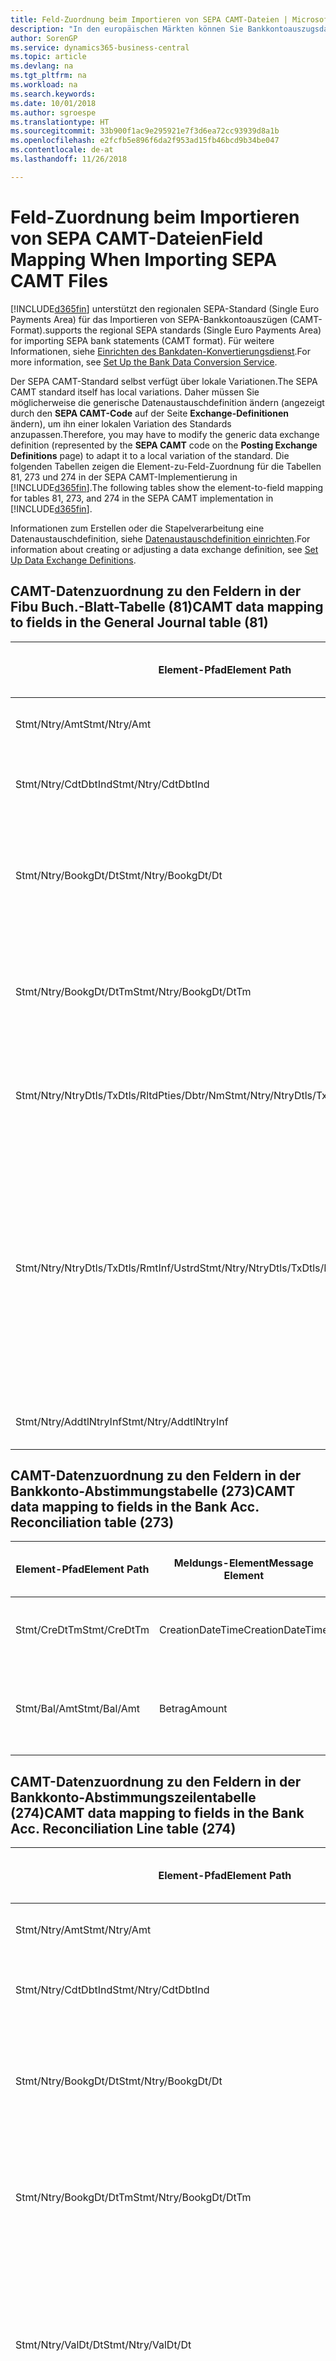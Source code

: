 ```yaml
---
title: Feld-Zuordnung beim Importieren von SEPA CAMT-Dateien | Microsoft Docs
description: "In den europäischen Märkten können Sie Bankkontoauszugsdateien in den regionalen SEPA-Standards  (einzelner Eurozahlungs-Bereich) importieren."
author: SorenGP
ms.service: dynamics365-business-central
ms.topic: article
ms.devlang: na
ms.tgt_pltfrm: na
ms.workload: na
ms.search.keywords: 
ms.date: 10/01/2018
ms.author: sgroespe
ms.translationtype: HT
ms.sourcegitcommit: 33b900f1ac9e295921e7f3d6ea72cc93939d8a1b
ms.openlocfilehash: e2fcfb5e896f6da2f953ad15fb46bcd9b34be047
ms.contentlocale: de-at
ms.lasthandoff: 11/26/2018

---
```

# <a name="field-mapping-when-importing-sepa-camt-files"></a><span data-ttu-id="64681-103">Feld-Zuordnung beim Importieren von SEPA CAMT-Dateien</span><span class="sxs-lookup"><span data-stu-id="64681-103">Field Mapping When Importing SEPA CAMT Files</span></span>
[!INCLUDE[d365fin](includes/d365fin_md.md)] <span data-ttu-id="64681-104">unterstützt den regionalen SEPA-Standard (Single Euro Payments Area) für das Importieren von SEPA-Bankkontoauszügen (CAMT-Format).</span><span class="sxs-lookup"><span data-stu-id="64681-104">supports the regional SEPA standards (Single Euro Payments Area) for importing SEPA bank statements (CAMT format).</span></span> <span data-ttu-id="64681-105">Für weitere Informationen, siehe [Einrichten des Bankdaten-Konvertierungsdienst](bank-how-setup-bank-data-conversion-service.md).</span><span class="sxs-lookup"><span data-stu-id="64681-105">For more information, see [Set Up the Bank Data Conversion Service](bank-how-setup-bank-data-conversion-service.md).</span></span>  

 <span data-ttu-id="64681-106">Der SEPA CAMT-Standard selbst verfügt über lokale Variationen.</span><span class="sxs-lookup"><span data-stu-id="64681-106">The SEPA CAMT standard itself has local variations.</span></span> <span data-ttu-id="64681-107">Daher müssen Sie möglicherweise die generische Datenaustauschdefinition ändern (angezeigt durch den **SEPA CAMT-Code** auf der Seite **Exchange-Definitionen** ändern), um ihn einer lokalen Variation des Standards anzupassen.</span><span class="sxs-lookup"><span data-stu-id="64681-107">Therefore, you may have to modify the generic data exchange definition (represented by the **SEPA CAMT** code on the **Posting Exchange Definitions** page) to adapt it to a local variation of the standard.</span></span> <span data-ttu-id="64681-108">Die folgenden Tabellen zeigen die Element-zu-Feld-Zuordnung für die Tabellen 81, 273 und 274 in der SEPA CAMT-Implementierung in [!INCLUDE[d365fin](includes/d365fin_md.md)].</span><span class="sxs-lookup"><span data-stu-id="64681-108">The following tables show the element-to-field mapping for tables 81, 273, and 274 in the SEPA CAMT implementation in [!INCLUDE[d365fin](includes/d365fin_md.md)].</span></span>  

 <span data-ttu-id="64681-109">Informationen zum Erstellen oder die Stapelverarbeitung eine Datenaustauschdefinition, siehe [Datenaustauschdefinition einrichten](across-how-to-set-up-data-exchange-definitions.md).</span><span class="sxs-lookup"><span data-stu-id="64681-109">For information about creating or adjusting a data exchange definition, see [Set Up Data Exchange Definitions](across-how-to-set-up-data-exchange-definitions.md).</span></span>  

## <a name="camt-data-mapping-to-fields-in-the-general-journal-table-81"></a><span data-ttu-id="64681-110">CAMT-Datenzuordnung zu den Feldern in der Fibu Buch.-Blatt-Tabelle (81)</span><span class="sxs-lookup"><span data-stu-id="64681-110">CAMT data mapping to fields in the General Journal table (81)</span></span>  

|<span data-ttu-id="64681-111">Element-Pfad</span><span class="sxs-lookup"><span data-stu-id="64681-111">Element Path</span></span>|<span data-ttu-id="64681-112">Meldungs-Element</span><span class="sxs-lookup"><span data-stu-id="64681-112">Message Element</span></span>|<span data-ttu-id="64681-113">Datentyp</span><span class="sxs-lookup"><span data-stu-id="64681-113">Data Type</span></span>|<span data-ttu-id="64681-114">Beschreibung</span><span class="sxs-lookup"><span data-stu-id="64681-114">Description</span></span>|<span data-ttu-id="64681-115">Kennzeichen mit negativem Zeichen</span><span class="sxs-lookup"><span data-stu-id="64681-115">Negative-Sign Identifier</span></span>|<span data-ttu-id="64681-116">Feldnr.</span><span class="sxs-lookup"><span data-stu-id="64681-116">Field No.</span></span>|<span data-ttu-id="64681-117">Feldname</span><span class="sxs-lookup"><span data-stu-id="64681-117">Field Name</span></span>|  
|------------------|---------------------|---------------|-----------------|-------------------------------|---------------|----------------|  
|<span data-ttu-id="64681-118">Stmt/Ntry/Amt</span><span class="sxs-lookup"><span data-stu-id="64681-118">Stmt/Ntry/Amt</span></span>|<span data-ttu-id="64681-119">Betrag</span><span class="sxs-lookup"><span data-stu-id="64681-119">Amount</span></span>|<span data-ttu-id="64681-120">Dezimal</span><span class="sxs-lookup"><span data-stu-id="64681-120">Decimal</span></span>|<span data-ttu-id="64681-121">Der Geldbetrag im Bargeldposten</span><span class="sxs-lookup"><span data-stu-id="64681-121">The amount of money in the cash entry</span></span>||<span data-ttu-id="64681-122">13</span><span class="sxs-lookup"><span data-stu-id="64681-122">13</span></span>|<span data-ttu-id="64681-123">Betrag</span><span class="sxs-lookup"><span data-stu-id="64681-123">Amount</span></span>|  
|<span data-ttu-id="64681-124">Stmt/Ntry/CdtDbtInd</span><span class="sxs-lookup"><span data-stu-id="64681-124">Stmt/Ntry/CdtDbtInd</span></span>|<span data-ttu-id="64681-125">CreditDebitIndicator</span><span class="sxs-lookup"><span data-stu-id="64681-125">CreditDebitIndicator</span></span>|<span data-ttu-id="64681-126">Text</span><span class="sxs-lookup"><span data-stu-id="64681-126">Text</span></span>|<span data-ttu-id="64681-127">Gibt an, ob der Posten ein Habenbetrag oder ein Sollposten ist</span><span class="sxs-lookup"><span data-stu-id="64681-127">Indicates whether the entry is a credit or a debit entry</span></span>|<span data-ttu-id="64681-128">DBIT</span><span class="sxs-lookup"><span data-stu-id="64681-128">DBIT</span></span>|<span data-ttu-id="64681-129">13</span><span class="sxs-lookup"><span data-stu-id="64681-129">13</span></span>|<span data-ttu-id="64681-130">Betrag</span><span class="sxs-lookup"><span data-stu-id="64681-130">Amount</span></span>|  
|<span data-ttu-id="64681-131">Stmt/Ntry/BookgDt/Dt</span><span class="sxs-lookup"><span data-stu-id="64681-131">Stmt/Ntry/BookgDt/Dt</span></span>|<span data-ttu-id="64681-132">Datum</span><span class="sxs-lookup"><span data-stu-id="64681-132">Date</span></span>|<span data-ttu-id="64681-133">Datum</span><span class="sxs-lookup"><span data-stu-id="64681-133">Date</span></span>|<span data-ttu-id="64681-134">Das Datum der Buchung eines Postens auf einem Konto oder in den Büchern des Buchhaltungsservices.</span><span class="sxs-lookup"><span data-stu-id="64681-134">The date when an entry is posted to an account on the account servicer's books</span></span>||<span data-ttu-id="64681-135">5</span><span class="sxs-lookup"><span data-stu-id="64681-135">5</span></span>|<span data-ttu-id="64681-136">Buchungsdatum</span><span class="sxs-lookup"><span data-stu-id="64681-136">Posting Date</span></span>|  
|<span data-ttu-id="64681-137">Stmt/Ntry/BookgDt/DtTm</span><span class="sxs-lookup"><span data-stu-id="64681-137">Stmt/Ntry/BookgDt/DtTm</span></span>|<span data-ttu-id="64681-138">DateTime</span><span class="sxs-lookup"><span data-stu-id="64681-138">DateTime</span></span>|<span data-ttu-id="64681-139">DateTime</span><span class="sxs-lookup"><span data-stu-id="64681-139">DateTime</span></span>|<span data-ttu-id="64681-140">Das Datum und die Uhrzeit der Buchung eines Postens auf einem Konto oder in den Büchern des Buchhaltungsservices.</span><span class="sxs-lookup"><span data-stu-id="64681-140">The date and time when an entry is posted to an account on the account servicer's books</span></span>||<span data-ttu-id="64681-141">5</span><span class="sxs-lookup"><span data-stu-id="64681-141">5</span></span>|<span data-ttu-id="64681-142">Buchungsdatum</span><span class="sxs-lookup"><span data-stu-id="64681-142">Posting Date</span></span>|  
|<span data-ttu-id="64681-143">Stmt/Ntry/NtryDtls/TxDtls/RltdPties/Dbtr/Nm</span><span class="sxs-lookup"><span data-stu-id="64681-143">Stmt/Ntry/NtryDtls/TxDtls/RltdPties/Dbtr/Nm</span></span>|<span data-ttu-id="64681-144">Name</span><span class="sxs-lookup"><span data-stu-id="64681-144">Name</span></span>|<span data-ttu-id="64681-145">Text</span><span class="sxs-lookup"><span data-stu-id="64681-145">Text</span></span>|<span data-ttu-id="64681-146">Der Name der Partei, die einen Geldbetrag an das (wesentlichen) schuldet können</span><span class="sxs-lookup"><span data-stu-id="64681-146">The name of the party that owes an amount of money to the (ultimate) creditor</span></span>||<span data-ttu-id="64681-147">1221</span><span class="sxs-lookup"><span data-stu-id="64681-147">1221</span></span>|<span data-ttu-id="64681-148">Informationen Zahlender</span><span class="sxs-lookup"><span data-stu-id="64681-148">Payer Information</span></span>|  
|<span data-ttu-id="64681-149">Stmt/Ntry/NtryDtls/TxDtls/RmtInf/Ustrd</span><span class="sxs-lookup"><span data-stu-id="64681-149">Stmt/Ntry/NtryDtls/TxDtls/RmtInf/Ustrd</span></span>|<span data-ttu-id="64681-150">Unstrukturiert</span><span class="sxs-lookup"><span data-stu-id="64681-150">Unstructured</span></span>|<span data-ttu-id="64681-151">Text</span><span class="sxs-lookup"><span data-stu-id="64681-151">Text</span></span>|<span data-ttu-id="64681-152">Informationen, die angegeben werden, um Abgleichen/Abstimmung eines Postens mit den Artikeln zu aktivieren, die die Zahlung abgleichen soll, wie etwa Handelsrechnungen in einem Debitorensystem, in unstrukturierter Form.</span><span class="sxs-lookup"><span data-stu-id="64681-152">Information supplied to enable the matching/reconciliation of an entry with the items that the payment is intended to settle, such as commercial invoices in an accounts-receivable system, in an unstructured form</span></span>||<span data-ttu-id="64681-153">8</span><span class="sxs-lookup"><span data-stu-id="64681-153">8</span></span>|<span data-ttu-id="64681-154">Beschreibung</span><span class="sxs-lookup"><span data-stu-id="64681-154">Description</span></span>|  
|<span data-ttu-id="64681-155">Stmt/Ntry/AddtlNtryInf</span><span class="sxs-lookup"><span data-stu-id="64681-155">Stmt/Ntry/AddtlNtryInf</span></span>|<span data-ttu-id="64681-156">ZusätzlicheEingabeInformationen</span><span class="sxs-lookup"><span data-stu-id="64681-156">AdditionalEntryInformation</span></span>|<span data-ttu-id="64681-157">Text</span><span class="sxs-lookup"><span data-stu-id="64681-157">Text</span></span>|<span data-ttu-id="64681-158">Zusätzliche Informationen zu der Eingabe</span><span class="sxs-lookup"><span data-stu-id="64681-158">Additional information about the entry</span></span>||<span data-ttu-id="64681-159">1222</span><span class="sxs-lookup"><span data-stu-id="64681-159">1222</span></span>|<span data-ttu-id="64681-160">Transaktionsinformationen</span><span class="sxs-lookup"><span data-stu-id="64681-160">Transaction Information</span></span>|  

## <a name="camt-data-mapping-to-fields-in-the-bank-acc-reconciliation-table-273"></a><span data-ttu-id="64681-161">CAMT-Datenzuordnung zu den Feldern in der Bankkonto-Abstimmungstabelle (273)</span><span class="sxs-lookup"><span data-stu-id="64681-161">CAMT data mapping to fields in the Bank Acc. Reconciliation table (273)</span></span>  

|<span data-ttu-id="64681-162">Element-Pfad</span><span class="sxs-lookup"><span data-stu-id="64681-162">Element Path</span></span>|<span data-ttu-id="64681-163">Meldungs-Element</span><span class="sxs-lookup"><span data-stu-id="64681-163">Message Element</span></span>|<span data-ttu-id="64681-164">Datentyp</span><span class="sxs-lookup"><span data-stu-id="64681-164">Data Type</span></span>|<span data-ttu-id="64681-165">Beschreibung</span><span class="sxs-lookup"><span data-stu-id="64681-165">Description</span></span>|<span data-ttu-id="64681-166">Kennzeichen mit negativem Zeichen</span><span class="sxs-lookup"><span data-stu-id="64681-166">Negative-Sign Identifier</span></span>|<span data-ttu-id="64681-167">Feldnr.</span><span class="sxs-lookup"><span data-stu-id="64681-167">Field No.</span></span>|<span data-ttu-id="64681-168">Feldname</span><span class="sxs-lookup"><span data-stu-id="64681-168">Field Name</span></span>|  
|------------------|---------------------|---------------|-----------------|-------------------------------|---------------|----------------|  
|<span data-ttu-id="64681-169">Stmt/CreDtTm</span><span class="sxs-lookup"><span data-stu-id="64681-169">Stmt/CreDtTm</span></span>|<span data-ttu-id="64681-170">CreationDateTime</span><span class="sxs-lookup"><span data-stu-id="64681-170">CreationDateTime</span></span>|<span data-ttu-id="64681-171">Datum</span><span class="sxs-lookup"><span data-stu-id="64681-171">Date</span></span>|<span data-ttu-id="64681-172">Das Datum und die Uhrzeit der Erstellung der Nachricht.</span><span class="sxs-lookup"><span data-stu-id="64681-172">The date and time when the message was created</span></span>||<span data-ttu-id="64681-173">3</span><span class="sxs-lookup"><span data-stu-id="64681-173">3</span></span>|<span data-ttu-id="64681-174">Auszugsdatum</span><span class="sxs-lookup"><span data-stu-id="64681-174">Statement Date</span></span>|  
|<span data-ttu-id="64681-175">Stmt/Bal/Amt</span><span class="sxs-lookup"><span data-stu-id="64681-175">Stmt/Bal/Amt</span></span>|<span data-ttu-id="64681-176">Betrag</span><span class="sxs-lookup"><span data-stu-id="64681-176">Amount</span></span>|<span data-ttu-id="64681-177">Dezimal</span><span class="sxs-lookup"><span data-stu-id="64681-177">Decimal</span></span>|<span data-ttu-id="64681-178">Der Betrag, der aus den Nettobeträgen für alle Soll- und Habenposten resultiert</span><span class="sxs-lookup"><span data-stu-id="64681-178">The amount resulting from the netted amounts for all debit and credit entries</span></span>||<span data-ttu-id="64681-179">4</span><span class="sxs-lookup"><span data-stu-id="64681-179">4</span></span>|<span data-ttu-id="64681-180">Auszug Schluss-Saldo</span><span class="sxs-lookup"><span data-stu-id="64681-180">Statement Ending Balance</span></span>|  

## <a name="camt-data-mapping-to-fields-in-the-bank-acc-reconciliation-line-table-274"></a><span data-ttu-id="64681-181">CAMT-Datenzuordnung zu den Feldern in der Bankkonto-Abstimmungszeilentabelle (274)</span><span class="sxs-lookup"><span data-stu-id="64681-181">CAMT data mapping to fields in the Bank Acc. Reconciliation Line table (274)</span></span>  

|<span data-ttu-id="64681-182">Element-Pfad</span><span class="sxs-lookup"><span data-stu-id="64681-182">Element Path</span></span>|<span data-ttu-id="64681-183">Meldungs-Element</span><span class="sxs-lookup"><span data-stu-id="64681-183">Message Element</span></span>|<span data-ttu-id="64681-184">Datentyp</span><span class="sxs-lookup"><span data-stu-id="64681-184">Data Type</span></span>|<span data-ttu-id="64681-185">Beschreibung</span><span class="sxs-lookup"><span data-stu-id="64681-185">Description</span></span>|<span data-ttu-id="64681-186">Kennzeichen mit negativem Zeichen</span><span class="sxs-lookup"><span data-stu-id="64681-186">Negative-Sign Identifier</span></span>|<span data-ttu-id="64681-187">Feldnr.</span><span class="sxs-lookup"><span data-stu-id="64681-187">Field No.</span></span>|<span data-ttu-id="64681-188">Feldname</span><span class="sxs-lookup"><span data-stu-id="64681-188">Field Name</span></span>|  
|------------------|---------------------|---------------|-----------------|-------------------------------|---------------|----------------|  
|<span data-ttu-id="64681-189">Stmt/Ntry/Amt</span><span class="sxs-lookup"><span data-stu-id="64681-189">Stmt/Ntry/Amt</span></span>|<span data-ttu-id="64681-190">Betrag</span><span class="sxs-lookup"><span data-stu-id="64681-190">Amount</span></span>|<span data-ttu-id="64681-191">Dezimal</span><span class="sxs-lookup"><span data-stu-id="64681-191">Decimal</span></span>|<span data-ttu-id="64681-192">Der Geldbetrag im Bargeldposten</span><span class="sxs-lookup"><span data-stu-id="64681-192">The amount of money in the cash entry</span></span>||<span data-ttu-id="64681-193">7</span><span class="sxs-lookup"><span data-stu-id="64681-193">7</span></span>|<span data-ttu-id="64681-194">Auszugsbetrag</span><span class="sxs-lookup"><span data-stu-id="64681-194">Statement Amount</span></span>|  
|<span data-ttu-id="64681-195">Stmt/Ntry/CdtDbtInd</span><span class="sxs-lookup"><span data-stu-id="64681-195">Stmt/Ntry/CdtDbtInd</span></span>|<span data-ttu-id="64681-196">CreditDebitIndicator</span><span class="sxs-lookup"><span data-stu-id="64681-196">CreditDebitIndicator</span></span>|<span data-ttu-id="64681-197">Text</span><span class="sxs-lookup"><span data-stu-id="64681-197">Text</span></span>|<span data-ttu-id="64681-198">Gibt an, ob der Posten ein Habenbetrag oder ein Sollposten ist</span><span class="sxs-lookup"><span data-stu-id="64681-198">Indicates whether the entry is a credit or a debit entry</span></span>|<span data-ttu-id="64681-199">DBIT</span><span class="sxs-lookup"><span data-stu-id="64681-199">DBIT</span></span>|<span data-ttu-id="64681-200">7</span><span class="sxs-lookup"><span data-stu-id="64681-200">7</span></span>|<span data-ttu-id="64681-201">Auszugsbetrag</span><span class="sxs-lookup"><span data-stu-id="64681-201">Statement Amount</span></span>|  
|<span data-ttu-id="64681-202">Stmt/Ntry/BookgDt/Dt</span><span class="sxs-lookup"><span data-stu-id="64681-202">Stmt/Ntry/BookgDt/Dt</span></span>|<span data-ttu-id="64681-203">Datum</span><span class="sxs-lookup"><span data-stu-id="64681-203">Date</span></span>|<span data-ttu-id="64681-204">Datum</span><span class="sxs-lookup"><span data-stu-id="64681-204">Date</span></span>|<span data-ttu-id="64681-205">Das Datum der Buchung eines Postens auf einem Konto oder in den Büchern des Buchhaltungsservices.</span><span class="sxs-lookup"><span data-stu-id="64681-205">The date when an entry is posted to an account on the account servicer's books</span></span>||<span data-ttu-id="64681-206">5</span><span class="sxs-lookup"><span data-stu-id="64681-206">5</span></span>|<span data-ttu-id="64681-207">Transaktionsdatum</span><span class="sxs-lookup"><span data-stu-id="64681-207">Transaction Date</span></span>|  
|<span data-ttu-id="64681-208">Stmt/Ntry/BookgDt/DtTm</span><span class="sxs-lookup"><span data-stu-id="64681-208">Stmt/Ntry/BookgDt/DtTm</span></span>|<span data-ttu-id="64681-209">DateTime</span><span class="sxs-lookup"><span data-stu-id="64681-209">DateTime</span></span>|<span data-ttu-id="64681-210">DateTime</span><span class="sxs-lookup"><span data-stu-id="64681-210">DateTime</span></span>|<span data-ttu-id="64681-211">Das Datum und die Uhrzeit der Buchung eines Postens auf einem Konto oder in den Büchern des Buchhaltungsservices.</span><span class="sxs-lookup"><span data-stu-id="64681-211">The date and time when an entry is posted to an account on the account servicer's books</span></span>||<span data-ttu-id="64681-212">5</span><span class="sxs-lookup"><span data-stu-id="64681-212">5</span></span>|<span data-ttu-id="64681-213">Transaktionsdatum</span><span class="sxs-lookup"><span data-stu-id="64681-213">Transaction Date</span></span>|  
|<span data-ttu-id="64681-214">Stmt/Ntry/ValDt/Dt</span><span class="sxs-lookup"><span data-stu-id="64681-214">Stmt/Ntry/ValDt/Dt</span></span>|<span data-ttu-id="64681-215">Datum</span><span class="sxs-lookup"><span data-stu-id="64681-215">Date</span></span>|<span data-ttu-id="64681-216">Datum</span><span class="sxs-lookup"><span data-stu-id="64681-216">Date</span></span>|<span data-ttu-id="64681-217">Das Datum, an dem Anlagen für den Kontobesitzer im Falle eines Habenpostens verfügbar sind oder oder im Falle eines Sollpostens nicht mehr verfügbar sind.</span><span class="sxs-lookup"><span data-stu-id="64681-217">The date when assets become available to the account owner in case of a credit entry, or cease to be available to the account owner in case of a debit entry</span></span>||<span data-ttu-id="64681-218">12</span><span class="sxs-lookup"><span data-stu-id="64681-218">12</span></span>|<span data-ttu-id="64681-219">Valutadatum</span><span class="sxs-lookup"><span data-stu-id="64681-219">Value Date</span></span>|  
|<span data-ttu-id="64681-220">Stmt/Ntry/ValDt/DtTm</span><span class="sxs-lookup"><span data-stu-id="64681-220">Stmt/Ntry/ValDt/DtTm</span></span>|<span data-ttu-id="64681-221">DateTime</span><span class="sxs-lookup"><span data-stu-id="64681-221">DateTime</span></span>|<span data-ttu-id="64681-222">DateTime</span><span class="sxs-lookup"><span data-stu-id="64681-222">DateTime</span></span>|<span data-ttu-id="64681-223">Das Datum und die Uhrzeit, wenn Anlagen für den Kontobesitzer im Falle eines Habenpostens verfügbar sind oder oder im Falle eines Sollpostens nicht mehr verfügbar sind.</span><span class="sxs-lookup"><span data-stu-id="64681-223">The date and time when assets become available to the account owner in case of a credit entry, or cease to be available to the account owner in case of a debit entry</span></span>||<span data-ttu-id="64681-224">12</span><span class="sxs-lookup"><span data-stu-id="64681-224">12</span></span>|<span data-ttu-id="64681-225">Valutadatum</span><span class="sxs-lookup"><span data-stu-id="64681-225">Value Date</span></span>|  
|<span data-ttu-id="64681-226">Stmt/Ntry/NtryDtls/TxDtls/RltdPties/Dbtr/Nm</span><span class="sxs-lookup"><span data-stu-id="64681-226">Stmt/Ntry/NtryDtls/TxDtls/RltdPties/Dbtr/Nm</span></span>|<span data-ttu-id="64681-227">Name</span><span class="sxs-lookup"><span data-stu-id="64681-227">Name</span></span>|<span data-ttu-id="64681-228">Text</span><span class="sxs-lookup"><span data-stu-id="64681-228">Text</span></span>|<span data-ttu-id="64681-229">Der Name der Partei, die einen Geldbetrag an das (wesentlichen) schuldet können</span><span class="sxs-lookup"><span data-stu-id="64681-229">The name of the party that owes an amount of money to the (ultimate) creditor</span></span>||<span data-ttu-id="64681-230">15</span><span class="sxs-lookup"><span data-stu-id="64681-230">15</span></span>|<span data-ttu-id="64681-231">Informationen Zahlender</span><span class="sxs-lookup"><span data-stu-id="64681-231">Payer Information</span></span>|  
|<span data-ttu-id="64681-232">Stmt/Ntry/NtryDtls/TxDtls/RmtInf/Ustrd</span><span class="sxs-lookup"><span data-stu-id="64681-232">Stmt/Ntry/NtryDtls/TxDtls/RmtInf/Ustrd</span></span>|<span data-ttu-id="64681-233">Unstrukturiert</span><span class="sxs-lookup"><span data-stu-id="64681-233">Unstructured</span></span>|<span data-ttu-id="64681-234">Text</span><span class="sxs-lookup"><span data-stu-id="64681-234">Text</span></span>|<span data-ttu-id="64681-235">Informationen, die angegeben werden, um Abgleichen/Abstimmung eines Postens mit den Artikeln zu aktivieren, die die Zahlung abgleichen soll, wie etwa Handelsrechnungen in einem Debitorensystem, in unstrukturierter Form.</span><span class="sxs-lookup"><span data-stu-id="64681-235">Information supplied to enable the matching/reconciliation of an entry with the items that the payment is intended to settle, such as commercial invoices in an accounts-receivable system, in an unstructured form</span></span>||<span data-ttu-id="64681-236">6</span><span class="sxs-lookup"><span data-stu-id="64681-236">6</span></span>|<span data-ttu-id="64681-237">Beschreibung</span><span class="sxs-lookup"><span data-stu-id="64681-237">Description</span></span>|  
|<span data-ttu-id="64681-238">Stmt/Ntry/AddtlNtryInf</span><span class="sxs-lookup"><span data-stu-id="64681-238">Stmt/Ntry/AddtlNtryInf</span></span>|<span data-ttu-id="64681-239">ZusätzlicheEingabeInformationen</span><span class="sxs-lookup"><span data-stu-id="64681-239">AdditionalEntryInformation</span></span>|<span data-ttu-id="64681-240">Text</span><span class="sxs-lookup"><span data-stu-id="64681-240">Text</span></span>|<span data-ttu-id="64681-241">Zusätzliche Informationen zu der Eingabe</span><span class="sxs-lookup"><span data-stu-id="64681-241">Additional information about the entry</span></span>||<span data-ttu-id="64681-242">16</span><span class="sxs-lookup"><span data-stu-id="64681-242">16</span></span>|<span data-ttu-id="64681-243">Transaktionsinformationen</span><span class="sxs-lookup"><span data-stu-id="64681-243">Transaction Information</span></span>|  

 <span data-ttu-id="64681-244">Elemente im **Ntry**-Knoten, die in [!INCLUDE[d365fin](includes/d365fin_md.md)] importiert, aber nicht mit einem Feld verknüpft werden, werden in der **Exch.Spaltendefinition buchen**-Tabelle gespeichert.</span><span class="sxs-lookup"><span data-stu-id="64681-244">Elements in the **Ntry** node that are imported into [!INCLUDE[d365fin](includes/d365fin_md.md)] but not mapped to any fields are stored in the **Posting Exch. Column Def** table.</span></span> <span data-ttu-id="64681-245">Benutzer können diese Elemente **Zahlungsabstimmungsbuch.-Blatt**, **Zahlungsausgleich** und **Bankkonto Abstimmen** Seiten anzeigen, indem sie die **Details zur Bankauszugsposition** Aktion auswählen.</span><span class="sxs-lookup"><span data-stu-id="64681-245">Users can view these elements from the **Payment Reconciliation Journal**, **Payment Application**, and **Bank Acc. Reconciliation** pages by choosing the **Bank Statement Line Details** action.</span></span> <span data-ttu-id="64681-246">Weitere Informationen finden Sie unter [Abstimmen von Zahlungen mithilfe der automatischen Anwendung](receivables-how-reconcile-payments-auto-application.md).</span><span class="sxs-lookup"><span data-stu-id="64681-246">For more information, see [Reconcile Payments Using Automatic Application](receivables-how-reconcile-payments-auto-application.md).</span></span>  
## <a name="see-also"></a><span data-ttu-id="64681-247">Siehe auch</span><span class="sxs-lookup"><span data-stu-id="64681-247">See Also</span></span>  
[<span data-ttu-id="64681-248">Einrichten eines Datenaustauschs</span><span class="sxs-lookup"><span data-stu-id="64681-248">Setting Up Data Exchange</span></span>](across-set-up-data-exchange.md)  
[<span data-ttu-id="64681-249">Daten elektronisch austauschen</span><span class="sxs-lookup"><span data-stu-id="64681-249">Exchanging Data Electronically</span></span>](across-data-exchange.md)  
<span data-ttu-id="64681-250">[Einrichten des Bankdaten-Konvertierungsdienst](bank-how-setup-bank-data-conversion-service.md) </span><span class="sxs-lookup"><span data-stu-id="64681-250">[Set Up the Bank Data Conversion Service](bank-how-setup-bank-data-conversion-service.md) </span></span>  
[<span data-ttu-id="64681-251">Verwenden von XML-Schemata zur Vorbereitung der Datenaustauschdefinitionen</span><span class="sxs-lookup"><span data-stu-id="64681-251">Use XML Schemas to Prepare Data Exchange Definitions</span></span>](across-how-to-use-xml-schemas-to-prepare-data-exchange-definitions.md)  
[<span data-ttu-id="64681-252">Abstimmen von Zahlungen mithilfe der automatischen Anwendung</span><span class="sxs-lookup"><span data-stu-id="64681-252">Reconcile Payments Using Automatic Application</span></span>](receivables-how-reconcile-payments-auto-application.md)  


